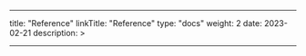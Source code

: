 
---
title: "Reference"
linkTitle: "Reference"
type: "docs"
weight: 2
date: 2023-02-21
description: >

---
